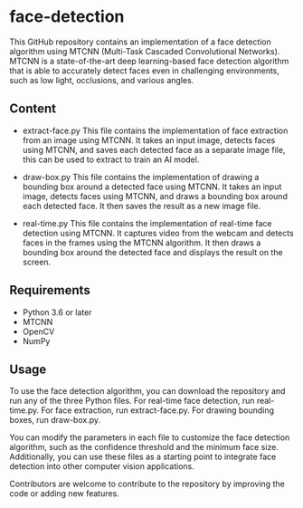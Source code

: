 # face-detection
This GitHub repository contains an implementation of a face detection algorithm using MTCNN (Multi-Task Cascaded Convolutional Networks). MTCNN is a state-of-the-art deep learning-based face detection algorithm that is able to accurately detect faces even in challenging environments, such as low light, occlusions, and various angles.

## Content 
* extract-face.py 
This file contains the implementation of face extraction from an image using MTCNN. It takes an input image, detects faces using MTCNN, and saves each detected face as a separate image file, this can be used to extract to train an AI model.

* draw-box.py 
This file contains the implementation of drawing a bounding box around a detected face using MTCNN. It takes an input image, detects faces using MTCNN, and draws a bounding box around each detected face. It then saves the result as a new image file.

* real-time.py
This file contains the implementation of real-time face detection using MTCNN. It captures video from the webcam and detects faces in the frames using the MTCNN algorithm. It then draws a bounding box around the detected face and displays the result on the screen.

## Requirements 
* Python 3.6 or later
* MTCNN
* OpenCV
* NumPy

## Usage
To use the face detection algorithm, you can download the repository and run any of the three Python files. For real-time face detection, run real-time.py. For face extraction, run extract-face.py. For drawing bounding boxes, run draw-box.py.

You can modify the parameters in each file to customize the face detection algorithm, such as the confidence threshold and the minimum face size. Additionally, you can use these files as a starting point to integrate face detection into other computer vision applications.

Contributors are welcome to contribute to the repository by improving the code or adding new features.
